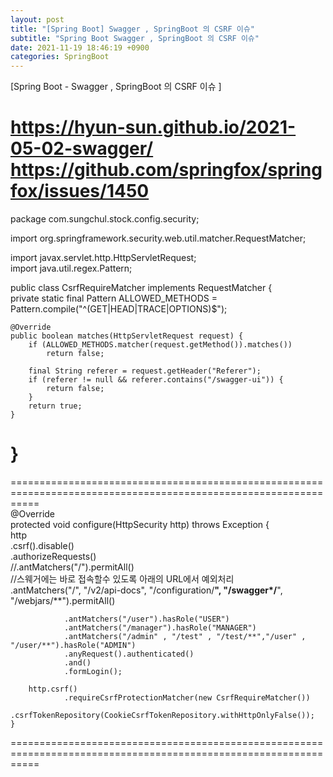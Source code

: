 ```yaml
---  
layout: post  
title: "[Spring Boot] Swagger , SpringBoot 의 CSRF 이슈"  
subtitle: "Spring Boot Swagger , SpringBoot 의 CSRF 이슈"  
date: 2021-11-19 18:46:19 +0900  
categories: SpringBoot  
---  
```

[Spring Boot - Swagger , SpringBoot 의 CSRF 이슈 ]   
  
https://hyun-sun.github.io/2021-05-02-swagger/  
https://github.com/springfox/springfox/issues/1450  
=================================================================================================================  
package com.sungchul.stock.config.security;  
  
import org.springframework.security.web.util.matcher.RequestMatcher;  
  
import javax.servlet.http.HttpServletRequest;  
import java.util.regex.Pattern;  
  
public class CsrfRequireMatcher implements RequestMatcher {  
    private static final Pattern ALLOWED_METHODS = Pattern.compile("^(GET|HEAD|TRACE|OPTIONS)$");  
  
    @Override  
    public boolean matches(HttpServletRequest request) {  
        if (ALLOWED_METHODS.matcher(request.getMethod()).matches())  
            return false;  
  
        final String referer = request.getHeader("Referer");  
        if (referer != null && referer.contains("/swagger-ui")) {  
            return false;  
        }  
        return true;  
    }  
}  
=================================================================================================================  
  
  
=================================================================================================================  
    @Override  
    protected void configure(HttpSecurity http) throws Exception {  
        http  
                .csrf().disable()  
                .authorizeRequests()  
                //.antMatchers("/").permitAll()  
                //스웨거에는 바로 접속할수 있도록 아래의 URL에서 예외처리  
                .antMatchers("/", "/v2/api-docs", "/configuration/**", "/swagger*/**", "/webjars/**").permitAll()  
  
                .antMatchers("/user").hasRole("USER")  
                .antMatchers("/manager").hasRole("MANAGER")  
                .antMatchers("/admin" , "/test" , "/test/**","/user" , "/user/**").hasRole("ADMIN")  
                .anyRequest().authenticated()  
                .and()  
                .formLogin();  
  
        http.csrf()  
                .requireCsrfProtectionMatcher(new CsrfRequireMatcher())  
                .csrfTokenRepository(CookieCsrfTokenRepository.withHttpOnlyFalse());  
    }  
  
=================================================================================================================  
